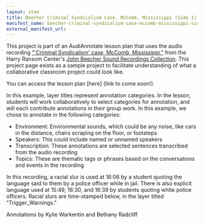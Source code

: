 ```yaml
---
layout: item
title: Beecher Criminal Syndicalism Case, McComb, Mississippi (Side 1)
manifest_name: beecher-criminal-syndicalism-case-mccomb-mississippi-side-1-
external_manifest_url: 
---
```

<!-- Add an essay or interpretive material below this line,
using HTML or markdown.  Do not modify this file above this line -->

This project is part of an AudiAnnotate lesson plan that uses the audio recording ["'Criminal Syndicalism' case, McComb, Mississippi,"](https://hrc.contentdm.oclc.org/digital/collection/p15878coll1/id/37/rec/1) from the Harry Ransom Center's [John Beecher Sound Recordings Collection](https://hrc.contentdm.oclc.org/digital/collection/p15878coll1). This project page exists as a sample project to facilitate understanding of what a collaborative classroom project could look like. 

You can access the lesson plan [here] (link to come soon!). 

In this example, layer titles represent annotation categories. In the lesson, students will work collaboratively to select categories for annotation, and will each contribute annotations in their group work. In this example, we chose to annotate in the following categories: 
- Environment: Environmental sounds, which could be any noise, like cars in the distance, chairs scraping on the floor, or footsteps
- Speakers: This could include named or unnamed speakers
- Transcription: These annotations are selected sentences transcribed from the audio recording
- Topics: These are thematic tags or phrases based on the conversations and events in the recording

In this recording, a racial slur is used at 16:06 by a student quoting the language said to them by a police officer while in jail. There is also explicit language used at 15:49, 16:30, and 16:39 by students quoting white police officers. Racial slurs are time-stamped below, in the layer titled "Trigger_Warnings." 

Annotations by Kylie Warkentin and Bethany Radcliff
